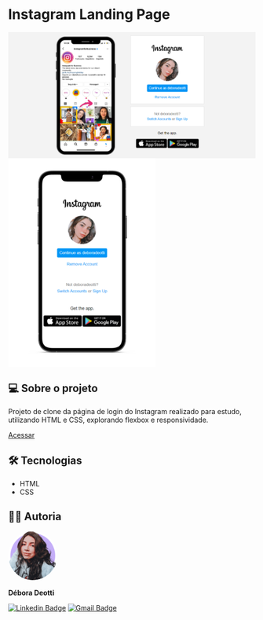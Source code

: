 <h1>Instagram Landing Page</h1>

<img align="center" src="img/screenshot-browser.png">
<img align="center" src="img/screenshot-phone.png"  width="300px;">

<h2 class="sobre">💻 Sobre o projeto</h2>
<p>Projeto de clone da página de login do Instagram realizado para estudo, utilizando HTML e CSS, explorando flexbox e responsividade.</p>

[Acessar](https://deboradeotti.github.io/instagram-landing-page/)

<h2 class="tecnologias">🛠️ Tecnologias</h2>

- HTML
- CSS


<h2 class="autoria">👩‍💻 Autoria</h2>

<img style="border-radius: 50%;" src="img/debora.png" width="100px;" alt=""/><br />   

<p><b>Débora Deotti</b></p>

[![Linkedin Badge](https://img.shields.io/badge/-Débora%20Deotti-blue?style=flat-square&logo=Linkedin&logoColor=white&link=https://www.linkedin.com/in/deboradeotti/)](https://www.linkedin.com/in/deboradeotti/) 
[![Gmail Badge](https://img.shields.io/badge/-debora.deotti@gmail.com-c14438?style=flat-square&logo=Gmail&logoColor=white&link=mailto:debora.deotti@gmail.com)](mailto:debora.deotti@gmail.com)